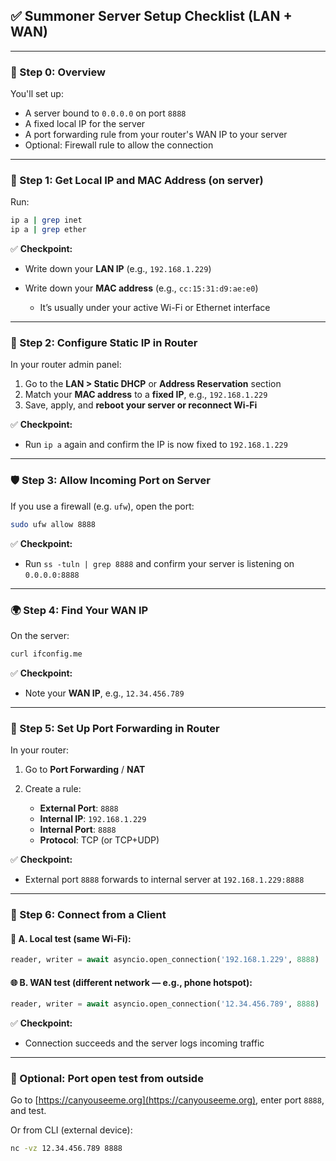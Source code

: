 ## ✅ Summoner Server Setup Checklist (LAN + WAN)

---

### 🧭 Step 0: Overview

You'll set up:

* A server bound to `0.0.0.0` on port `8888`
* A fixed local IP for the server
* A port forwarding rule from your router's WAN IP to your server
* Optional: Firewall rule to allow the connection

---

### 🧩 Step 1: Get Local IP and MAC Address (on server)

Run:

```bash
ip a | grep inet
ip a | grep ether
```

✅ **Checkpoint:**

* Write down your **LAN IP** (e.g., `192.168.1.229`)
* Write down your **MAC address** (e.g., `cc:15:31:d9:ae:e0`)

  * It’s usually under your active Wi-Fi or Ethernet interface

---

### 📡 Step 2: Configure Static IP in Router

In your router admin panel:

1. Go to the **LAN > Static DHCP** or **Address Reservation** section
2. Match your **MAC address** to a **fixed IP**, e.g., `192.168.1.229`
3. Save, apply, and **reboot your server or reconnect Wi-Fi**

✅ **Checkpoint:**

* Run `ip a` again and confirm the IP is now fixed to `192.168.1.229`

---

### 🛡️ Step 3: Allow Incoming Port on Server

If you use a firewall (e.g. `ufw`), open the port:

```bash
sudo ufw allow 8888
```

✅ **Checkpoint:**

* Run `ss -tuln | grep 8888` and confirm your server is listening on `0.0.0.0:8888`

---

### 🌍 Step 4: Find Your WAN IP

On the server:

```bash
curl ifconfig.me
```

✅ **Checkpoint:**

* Note your **WAN IP**, e.g., `12.34.456.789`

---

### 🔁 Step 5: Set Up Port Forwarding in Router

In your router:

1. Go to **Port Forwarding** / **NAT**
2. Create a rule:

   * **External Port**: `8888`
   * **Internal IP**: `192.168.1.229`
   * **Internal Port**: `8888`
   * **Protocol**: TCP (or TCP+UDP)

✅ **Checkpoint:**

* External port `8888` forwards to internal server at `192.168.1.229:8888`

---

### 📶 Step 6: Connect from a Client

#### 🧪 A. Local test (same Wi-Fi):

```python
reader, writer = await asyncio.open_connection('192.168.1.229', 8888)
```

#### 🌐 B. WAN test (different network — e.g., phone hotspot):

```python
reader, writer = await asyncio.open_connection('12.34.456.789', 8888)
```

✅ **Checkpoint:**

* Connection succeeds and the server logs incoming traffic

---

### 🧪 Optional: Port open test from outside

Go to [https://canyouseeme.org](https://canyouseeme.org), enter port `8888`, and test.

Or from CLI (external device):

```bash
nc -vz 12.34.456.789 8888
```

